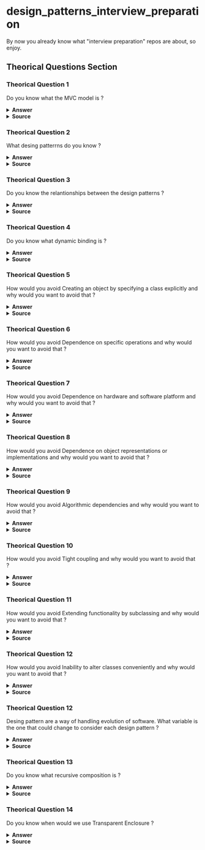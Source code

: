 # design_patterns_interview_preparation
By now you already know what "interview preparation" repos are about, so enjoy.

## Theorical Questions Section

### Theorical Question 1

Do you know what the MVC model is ?

<details><summary><b>Answer</b></summary>

MVC consists of three kinds of objects. The Model is the application object, the View is
its screen presentation, and the Controller defines the way the user interface reacts to
user input. Before MVC, user interface designs tended to lump these objects together.
MVC decouples them to increase flexibility and reuse.

MVC decouples views and models by establishing a subscribe/notify protocol between
them. A view must ensure that its appearance reflects the state of the model. Whenever
the model's data changes, the model notifies views that depend on it. In response, each
view gets an opportunity to update itself. This approach lets you attach multiple views
to a model to provide different presentations. You can also create new views for a model
without rewriting it.

</details>

<details><summary><b>Source</b></summary>
Design Patterns: Elements of Reusable Object-Oriented Software - pag 4
</details>

### Theorical Question 2

What desing patterrns do you know ?

<details><summary><b>Answer</b></summary>

Abstract Factory (87) Provide an interface for creating families of related or dependent
objects without specifying their concrete classes.

Adapter (139) Convert the interface of a class into another interface clients expect.
Adapter lets classes work together that couldn't otherwise because of incompat-
ible interfaces.

Bridge (151) Decouple an abstraction from its implementation so that the two can vary
independently.

Builder (97) Separate the construction of a complex object from its representation so
that the same construction process can create different representations.

Chain of Responsibility (223) Avoid coupling the sender of a request to its receiver by
giving more than one object a chance to handle the request. Chain the receiving
objects and pass the request along the chain until an object handles it.

Command (233) Encapsulate a request as an object, thereby letting you parameter-
ize clients with different requests, queue or log requests, and support undoable
operations.

Composite (163) Compose objects into tree structures to represent part-whole hierar-
chies. Composite lets clients treat individual objects and compositions of objects
uniformly.

Decorator (175) Attach additional responsibilities to an object dynamically. Decorators
provide a flexible alternative to subclassing for extending functionality.

Facade (185) Provide a unified interface to a set of interfaces in a subsystem. Facade
defines a higher-level interface that makes the subsystem easier to use.

Factory Method (107) Define an interface for creating an object, but let subclasses de-
cide which class to instantiate. Factory Method lets a class defer instantiation to
subclasses.

Flyweight (195) Use sharing to support large numbers of fine-grained objects effi-
ciently.

Interpreter (243) Given a language, define a represention for its grammar along with
an interpreter that uses the representation to interpret sentences in the language.

Iterator (257) Provide a way to access the elements of an aggregate object sequentially
without exposing its underlying representation.

Mediator (273) Define an object that encapsulates how a set of objects interact. Me-
diator promotes loose coupling by keeping objects from referring to each other
explicitly, and it lets you vary their interaction independently.

Memento (283) Without violating encapsulation, capture and externalize an object's
internal state so that the object can be restored to this state later.

Observer (293) Define a one-to-many dependency between objects so that when one
object changes state, all its dependents are notified and updated automatically.

Prototype (117) Specify the kinds of objects to create using a prototypical instance, and
create new objects by copying this prototype.

Proxy (207) Provide a surrogate or placeholder for another object to control access to
it.

Singleton (127) Ensure a class only has one instance, and provide a global point of
access to it.

State (305) Allow an object to alter its behavior when its internal state changes. The
object will appear to change its class.

Strategy (315) Define a family of algorithms, encapsulate each one, and make them
interchangeable. Strategy lets the algorithm vary independently from clients that
use it.

Template Method (325) Define the skeleton of an algorithm in an operation, deferring
some steps to subclasses. Template Method lets subclasses redefine certain steps
of an algorithm without changing the algorithm's structure.

Visitor (331) Represent an operation to be performed on the elements of an object
structure. Visitor lets you define a new operation without changing the classes of
the elements on which it operates.

</details>

<details><summary><b>Source</b></summary>
Design Patterns: Elements of Reusable Object-Oriented Software - pag 8
</details>

### Theorical Question 3

Do you know the relantionships between the design patterns ?

<details><summary><b>Answer</b></summary>

![Image](img/design_patterns_relationships.png "design patterns relationships")

</details>

<details><summary><b>Source</b></summary>
Design Patterns: Elements of Reusable Object-Oriented Software - pag 13
</details>

### Theorical Question 4

Do you know what dynamic binding is ?

<details><summary><b>Answer</b></summary>

When a request is sent to an object, the particular operation that's performed depends on
both the request and the receiving object. Different objects that support identical requests
may have different implementations of the operations that fulfill these requests. The
run-time association of a request to an object and one of its operations is known as
dynamic binding.

Dynamic binding means that issuing a request doesn't commit you to a particular
implementation until run-time. Consequently, you can write programs that expect an
object with a particular interface, knowing that any object that has the correct interface
will accept the request. Moreover, dynamic binding lets you substitute objects that
have identical interfaces for each other at run-time. This substitutability is known as
polymorphism, and it's a key concept in object-oriented systems. It lets a client object
make few assumptions about other objects beyond supporting a particular interface.
Polymorphism simplifies the definitions of clients, decouples objects from each other,
and lets them vary their relationships to each other at run-time.

</details>

<details><summary><b>Source</b></summary>
Design Patterns: Elements of Reusable Object-Oriented Software - pag 13
</details>


### Theorical Question 5

How would you avoid Creating an object by specifying a class explicitly and why would you want to avoid that ?

<details><summary><b>Answer</b></summary>

Creating an object by specifying a class explicitly. Specifying a class name when
you create an object commits you to a particular implementation instead of a
particular interface. This commitment can complicate future changes. To avoid it,
create objects indirectly.
Design patterns: Abstract Factory (87), Factory Method (107), Prototype (117).

</details>

<details><summary><b>Source</b></summary>
Design Patterns: Elements of Reusable Object-Oriented Software - pag 24
</details>

### Theorical Question 6

How would you avoid Dependence on specific operations and why would you want to avoid that ?

<details><summary><b>Answer</b></summary>

Dependence on specific operations. When you specify a particular operation, you
commit to one way of satisfying a request. By avoiding hard-coded requests, you
make it easier to change the way a request gets satisfied both at compile-time and
at run-time.
Design patterns: Chain of Responsibility (223), Command (233).

</details>

<details><summary><b>Source</b></summary>
Design Patterns: Elements of Reusable Object-Oriented Software - pag 24
</details>

### Theorical Question 7

How would you avoid Dependence on hardware and software platform and why would you want to avoid that ?

<details><summary><b>Answer</b></summary>

Dependence on hardware and software platform. External operating system interfaces
and application programming interfaces (APIs) are different on different hard-
ware and software platforms. Software that depends on a particular platform will
be harder to port to other platforms. It may even be difficult to keep it up to date
on its native platform. It's important therefore to design your system to limit its
platform dependencies.
Design patterns: Abstract Factory (87), Bridge (151).

</details>

<details><summary><b>Source</b></summary>
Design Patterns: Elements of Reusable Object-Oriented Software - pag 24
</details>

### Theorical Question 8

How would you avoid Dependence on object representations or implementations and why would you want to avoid that ?

<details><summary><b>Answer</b></summary>

Dependence on object representations or implementations. Clients that know how an
object is represented, stored, located, or implemented might need to be changed
when the object changes. Hiding this information from clients keeps changes
from cascading.
Design patterns: Abstract Factory (87), Bridge (151), Memento (283), Proxy (207).

</details>

<details><summary><b>Source</b></summary>
Design Patterns: Elements of Reusable Object-Oriented Software - pag 24
</details>

### Theorical Question 9

How would you avoid Algorithmic dependencies and why would you want to avoid that ?

<details><summary><b>Answer</b></summary>

Algorithmic dependencies. Algorithms are often extended, optimized, and replaced
during development and reuse. Objects that depend on an algorithm will have
to change when the algorithm changes. Therefore algorithms that are likely to
change should be isolated.
Design patterns: Builder (97), Iterator (257), Strategy (315), Template
Method (325), Visitor (331).

</details>

<details><summary><b>Source</b></summary>
Design Patterns: Elements of Reusable Object-Oriented Software - pag 24
</details>

### Theorical Question 10

How would you avoid Tight coupling and why would you want to avoid that ?

<details><summary><b>Answer</b></summary>

Tight coupling. Classes that are tightly coupled are hard to reuse in isolation, since
they depend on each other. Tight coupling leads to monolithic systems, where
you can't change or remove a class without understanding and changing many other classes. 

The system becomes a dense mass that's hard to learn, port, and maintain.
Loose coupling increases the probability that a class can be reused by itself and
that a system can be learned, ported, modified, and extended more easily. Design
patterns use techniques such as abstract coupling and layering to promote loosely
coupled systems.
Design patterns: Abstract Factory (87), Bridge (151), Chain of Responsibility (223),
Command (233), Facade (185), Mediator (273), Observer (293).

</details>

<details><summary><b>Source</b></summary>
Design Patterns: Elements of Reusable Object-Oriented Software - pag 24
</details>

### Theorical Question 11

How would you avoid Extending functionality by subclassing and why would you want to avoid that ?

<details><summary><b>Answer</b></summary>

Extending functionality by subclassing. Customizing an object by subclassing often
isn't easy. Every new class has a fixed implementation overhead (initialization,
finalization, etc.). Defining a subclass also requires an in-depth understanding of
the parent class. For example, overriding one operation might require overriding
another. An overridden operation might be required to call an inherited operation.
And subclassing can lead to an explosion of classes, because you might have to
introduce many new subclasses for even a simple extension.

Object composition in general and delegation in particular provide flexible alter-
natives to inheritance for combining behavior. New functionality can be added to
an application by composing existing objects in new ways rather than by defining
new subclasses of existing classes. On the other hand, heavy use of object com-
position can make designs harder to understand. Many design patterns produce
designs in which you can introduce customized functionality just by defining one
subclass and composing its instances with existing ones.
Design patterns: Bridge (151), Chain of Responsibility (223), Composite (163),
Decorator (175), Observer (293), Strategy (315).

</details>

<details><summary><b>Source</b></summary>
Design Patterns: Elements of Reusable Object-Oriented Software - pag 24
</details>

### Theorical Question 12

How would you avoid Inability to alter classes conveniently and why would you want to avoid that ?

<details><summary><b>Answer</b></summary>

Inability to alter classes conveniently. Sometimes you have to modify a class that
can't be modified conveniently. Perhaps you need the source code and don't have
it (as may be the case with a commercial class library). Or maybe any change
would require modifying lots of existing subclasses. Design patterns offer ways
to modify classes in such circumstances.
Design patterns: Adapter (139), Decorator (175), Visitor (331).

</details>

<details><summary><b>Source</b></summary>
Design Patterns: Elements of Reusable Object-Oriented Software - pag 24
</details>

### Theorical Question 12

Desing pattern are a way of handling evolution of software. What variable is the one that could change to consider each design pattern ?

<details><summary><b>Answer</b></summary>

![Image](img/design_patterns_var_that_can_change.png "design patterns var that can change")

</details>

<details><summary><b>Source</b></summary>
Design Patterns: Elements of Reusable Object-Oriented Software - pag 24
</details>

### Theorical Question 13

Do you know what recursive composition is ?

<details><summary><b>Answer</b></summary>

A common way to represent hierarchically structured information is through a tech-
nique called recursive composition, which entails building increasingly complex ele-
ments out of simpler ones. Recursive composition gives us a way to compose a docu-
ment out of simple graphical elements. As a first step, we can tile a set of characters
and graphics from left to right to form a line in the document. Then multiple lines
can be arranged to form a column, multiple columns can form a page, and so on

</details>

<details><summary><b>Source</b></summary>
Design Patterns: Elements of Reusable Object-Oriented Software - pag 56
</details>

### Theorical Question 14

Do you know when would we use Transparent Enclosure ?

<details><summary><b>Answer</b></summary>

When we need to combine different atributes of the system, avoiding to create a new class for each combination.Transparent enclosure, which combines the notions
of (1) single-child (or single-component) composition and (2) compatible interfaces.
Clients generally can't tell whether they're dealing with the component or its enclosure
(i.e., the child's parent), especially if the enclosure simply delegates all its operations to
its component. But the enclosure can also augment the component's behavior by doing
work of its own before and/or after delegating an operation. The enclosure can also
effectively add state to the component.

</details>

<details><summary><b>Source</b></summary>
Design Patterns: Elements of Reusable Object-Oriented Software - pag 63
</details>